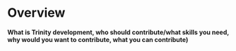 # Overview

**What is Trinity development, who should contribute/what skills you need, why would you want to contribute, what you can contribute)**